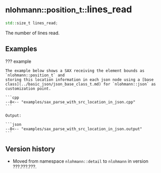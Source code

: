 # <small>nlohmann::position_t::</small>lines_read

```cpp
std::size_t lines_read;
```

The number of lines read.

## Examples

??? example

    The example below shows a SAX receiving the element bounds as `nlohmann::position_t` and
    storing this location information in each json node using a [base class](../basic_json/json_base_class_t.md) for `nlohmann::json` as customization point.

    ```cpp
    --8<-- "examples/sax_parse_with_src_location_in_json.cpp"
    ```

    Output:

    ```json
    --8<-- "examples/sax_parse_with_src_location_in_json.output"
    ```

## Version history

- Moved from namespace `nlohmann::detail` to `nlohmann` in version ???.???.???.

